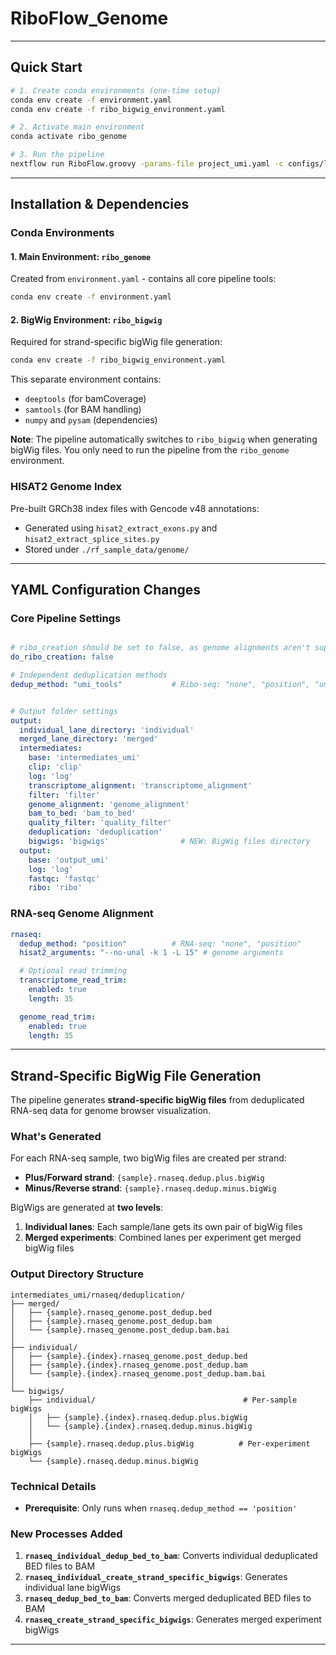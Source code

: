 # RiboFlow_Genome
---

## Quick Start

```bash
# 1. Create conda environments (one-time setup)
conda env create -f environment.yaml
conda env create -f ribo_bigwig_environment.yaml

# 2. Activate main environment
conda activate ribo_genome

# 3. Run the pipeline
nextflow run RiboFlow.groovy -params-file project_umi.yaml -c configs/local.config
```

---
## Installation & Dependencies

### **Conda Environments**

#### **1. Main Environment: `ribo_genome`**
Created from `environment.yaml` - contains all core pipeline tools:
```bash
conda env create -f environment.yaml
```

#### **2. BigWig Environment: `ribo_bigwig`**
Required for strand-specific bigWig file generation:
```bash
conda env create -f ribo_bigwig_environment.yaml
```

This separate environment contains:
- `deeptools` (for bamCoverage)
- `samtools` (for BAM handling)
- `numpy` and `pysam` (dependencies)

**Note**: The pipeline automatically switches to `ribo_bigwig` when generating bigWig files. You only need to run the pipeline from the `ribo_genome` environment.

### **HISAT2 Genome Index**
Pre-built GRCh38 index files with Gencode v48 annotations:
- Generated using `hisat2_extract_exons.py` and `hisat2_extract_splice_sites.py`
- Stored under `./rf_sample_data/genome/`

---

## YAML Configuration Changes

### **Core Pipeline Settings**
```yaml

# ribo_creation should be set to false, as genome alignments aren't supported.
do_ribo_creation: false

# Independent deduplication methods
dedup_method: "umi_tools"           # Ribo-seq: "none", "position", "umi_tools"


# Output folder settings
output:
  individual_lane_directory: 'individual'
  merged_lane_directory: 'merged'
  intermediates:
    base: 'intermediates_umi'
    clip: 'clip'
    log: 'log'
    transcriptome_alignment: 'transcriptome_alignment'
    filter: 'filter'
    genome_alignment: 'genome_alignment'
    bam_to_bed: 'bam_to_bed'
    quality_filter: 'quality_filter'
    deduplication: 'deduplication'
    bigwigs: 'bigwigs'                # NEW: BigWig files directory
  output:
    base: 'output_umi'
    log: 'log'
    fastqc: 'fastqc'
    ribo: 'ribo'
```

### **RNA-seq Genome Alignment**
```yaml
rnaseq:
  dedup_method: "position"          # RNA-seq: "none", "position"
  hisat2_arguments: "--no-unal -k 1 -L 15" # genome arguments

  # Optional read trimming
  transcriptome_read_trim:
    enabled: true
    length: 35

  genome_read_trim:
    enabled: true
    length: 35
```

---
## Strand-Specific BigWig File Generation

The pipeline generates **strand-specific bigWig files** from deduplicated RNA-seq data for genome browser visualization.

### **What's Generated**

For each RNA-seq sample, two bigWig files are created per strand:
- **Plus/Forward strand**: `{sample}.rnaseq.dedup.plus.bigWig`
- **Minus/Reverse strand**: `{sample}.rnaseq.dedup.minus.bigWig`

BigWigs are generated at **two levels**:
1. **Individual lanes**: Each sample/lane gets its own pair of bigWig files
2. **Merged experiments**: Combined lanes per experiment get merged bigWig files

### **Output Directory Structure**

```
intermediates_umi/rnaseq/deduplication/
├── merged/
│   ├── {sample}.rnaseq_genome.post_dedup.bed     
│   ├── {sample}.rnaseq_genome.post_dedup.bam     
│   └── {sample}.rnaseq_genome.post_dedup.bam.bai 
│
├── individual/
│   ├── {sample}.{index}.rnaseq_genome.post_dedup.bed
│   ├── {sample}.{index}.rnaseq_genome.post_dedup.bam      
│   └── {sample}.{index}.rnaseq_genome.post_dedup.bam.bai  
│
└── bigwigs/                                        
    ├── individual/                                 # Per-sample bigWigs
    │   ├── {sample}.{index}.rnaseq.dedup.plus.bigWig
    │   └── {sample}.{index}.rnaseq.dedup.minus.bigWig
    │
    ├── {sample}.rnaseq.dedup.plus.bigWig          # Per-experiment bigWigs
    └── {sample}.rnaseq.dedup.minus.bigWig
```

### **Technical Details**

- **Prerequisite**: Only runs when `rnaseq.dedup_method == 'position'`

### **New Processes Added**

1. **`rnaseq_individual_dedup_bed_to_bam`**: Converts individual deduplicated BED files to BAM
2. **`rnaseq_individual_create_strand_specific_bigwigs`**: Generates individual lane bigWigs
3. **`rnaseq_dedup_bed_to_bam`**: Converts merged deduplicated BED files to BAM
4. **`rnaseq_create_strand_specific_bigwigs`**: Generates merged experiment bigWigs

---
